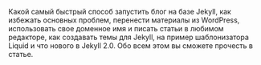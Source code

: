 Какой самый быстрый способ запустить блог на базе Jekyll, как избежать основных
проблем, перенести материалы из WordPress, использовать свое доменное имя и
писать статьи в любимом редакторе, как создавать темы для Jekyll, на пример
шаблонизатора Liquid и что нового в Jekyll 2.0. Обо всем этом вы сможете
прочесть в статье.
